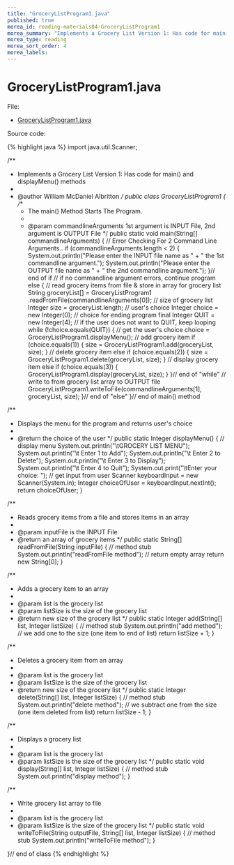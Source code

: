 ```yaml
---
title: "GroceryListProgram1.java"
published: true
morea_id: reading-materials04-GroceryListProgram1
morea_summary: "Implements a Grocery List Version 1: Has code for main() and displayMenu() methods"
morea_type: reading
morea_sort_order: 4
morea_labels:
---
```

# GroceryListProgram1.java

File:

  * [GroceryListProgram1.java](../examples/GroceryListProgram1.java)

Source code:

{% highlight java %}
import java.util.Scanner;

/**
 * Implements a Grocery List Version 1: Has code for main() and displayMenu() methods
 * 
 * @author William McDaniel Albritton
 */
public class GroceryListProgram1 {
  /**
   * The main() Method Starts The Program.
   * 
   * @param commandlineArguments 1st argument is INPUT File, 2nd argument is OUTPUT File
   */
  public static void main(String[] commandlineArguments) {
    // Error Checking For 2 Command Line Arguments..
    if (commandlineArguments.length < 2) {
      System.out.println("Please enter the INPUT file name as "
          + " the 1st commandline argument.");
      System.out.println("Please enter the OUTPUT file name as "
          + " the 2nd commandline argument.");
    }// end of if
     // if no commandline argument errors, continue program
    else {
      // read grocery items from file & store in array for grocery list
      String groceryList[] = GroceryListProgram1
          .readFromFile(commandlineArguments[0]);
      // size of grocery list
      Integer size = groceryList.length;
      // user's choice
      Integer choice = new Integer(0);
      // choice for ending program
      final Integer QUIT = new Integer(4);
      // if the user does not want to QUIT, keep looping
      while (!choice.equals(QUIT)) {
        // get the user's choice
        choice = GroceryListProgram1.displayMenu();
        // add grocery item
        if (choice.equals(1)) {
          size = GroceryListProgram1.add(groceryList, size);
        }
        // delete grocery item
        else if (choice.equals(2)) {
          size = GroceryListProgram1.delete(groceryList, size);
        }
        // display grocery item
        else if (choice.equals(3)) {
          GroceryListProgram1.display(groceryList, size);
        }
      }// end of "while"
       // write to from grocery list array to OUTPUT file
      GroceryListProgram1.writeToFile(commandlineArguments[1], groceryList,
          size);
    }// end of "else"
  }// end of main() method

  /**
   * Displays the menu for the program and returns user's choice
   * 
   * @return the choice of the user
   */
  public static Integer displayMenu() {
    // display menu
    System.out.println("\tGROCERY LIST MENU");
    System.out.println("\t Enter 1 to Add");
    System.out.println("\t Enter 2 to Delete");
    System.out.println("\t Enter 3 to Display");
    System.out.println("\t Enter 4 to Quit");
    System.out.print("\tEnter your choice: ");
    // get input from user
    Scanner keyboardInput = new Scanner(System.in);
    Integer choiceOfUser = keyboardInput.nextInt();
    return choiceOfUser;
  }

  /**
   * Reads grocery items from a file and stores items in an array
   * 
   * @param inputFile is the INPUT File
   * @return an array of grocery items
   */
  public static String[] readFromFile(String inputFile) {
    // method stub
    System.out.println("readFromFile method");
    // return empty array
    return new String[0];
  }

  /**
   * Adds a grocery item to an array
   * 
   * @param list is the grocery list
   * @param listSize is the size of the grocery list
   * @return new size of the grocery list
   */
  public static Integer add(String[] list, Integer listSize) {
    // method stub
    System.out.println("add method");
    // we add one to the size (one item to end of list)
    return listSize + 1;
  }

  /**
   * Deletes a grocery item from an array
   * 
   * @param list is the grocery list
   * @param listSize is the size of the grocery list
   * @return new size of the grocery list
   */
  public static Integer delete(String[] list, Integer listSize) {
    // method stub
    System.out.println("delete method");
    // we subtract one from the size (one item deleted from list)
    return listSize - 1;
  }

  /**
   * Displays a grocery list
   * 
   * @param list is the grocery list
   * @param listSize is the size of the grocery list
   */
  public static void display(String[] list, Integer listSize) {
    // method stub
    System.out.println("display method");
  }

  /**
   * Write grocery list array to file
   * 
   * @param list is the grocery list
   * @param listSize is the size of the grocery list
   */
  public static void writeToFile(String outputFile, String[] list,
      Integer listSize) {
    // method stub
    System.out.println("writeToFile method");
  }

}// end of class
{% endhighlight %}

